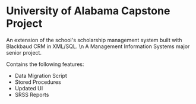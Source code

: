 # University of Alabama Capstone Project
An extension of the school's scholarship management system built with Blackbaud CRM in XML/SQL.
\n A Management Information Systems major senior project.

Contains the following features:

* Data Migration Script
* Stored Procedures
* Updated UI
* SRSS Reports
